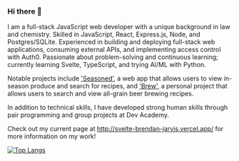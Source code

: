### Hi there 👋

<!--
**brendan-jarvis/brendan-jarvis** is a ✨ _special_ ✨ repository because its `README.md` (this file) appears on your GitHub profile.

Here are some ideas to get you started:

- 🔭 I’m currently working on ...
- 🌱 I’m currently learning ...
- 👯 I’m looking to collaborate on ...
- 🤔 I’m looking for help with ...
- 💬 Ask me about ...
- 📫 How to reach me: ...
- 😄 Pronouns: ...
- ⚡ Fun fact: ...
-->

I am a full-stack JavaScript web developer with a unique background in law and chemistry. Skilled in JavaScript, React, Express.js, Node, and Postgres/SQLite. Experienced in building and deploying full-stack web applications, consuming external APIs, and implementing access control with Auth0. Passionate about problem-solving and continuous learning; currently learning Svelte, TypeScript, and trying AI/ML with Python.

Notable projects include ['Seasoned'](https://seasoned.herokuapp.com/), a web app that allows users to view in-season produce and search for recipes, and ['Brew'](https://brew.onrender.com/), a personal project that allows users to search and view all-grain beer brewing recipes.

In addition to technical skills, I have developed strong human skills through pair programming and group projects at Dev Academy.

Check out my current page at http://svelte-brendan-jarvis.vercel.app/ for more information on my work!

[![Top Langs](https://github-readme-stats.vercel.app/api/top-langs/?username=brendan-jarvis&layout=compact)](https://github.com/brendan-jarvis/github-readme-stats)

